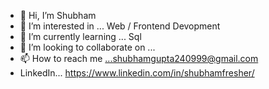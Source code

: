 - 👋 Hi, I’m Shubham
- 👀 I’m interested in ... Web / Frontend Devopment
- 🌱 I’m currently learning ... Sql
- 💞️ I’m looking to collaborate on ... 
- 📫 How to reach me ...shubhamgupta240999@gmail.com
- LinkedIn... https://www.linkedin.com/in/shubhamfresher/

<!---
Shubham24999/Shubham24999 is a ✨ special ✨ repository because its `README.md` (this file) appears on your GitHub profile.
You can click the Preview link to take a look at your changes.
--->
